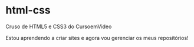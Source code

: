 # html-css
 Cruso de HTML5 e CSS3 do CursoemVideo

 Estou aprendendo a criar sites e agora vou gerenciar os meus repositórios!
